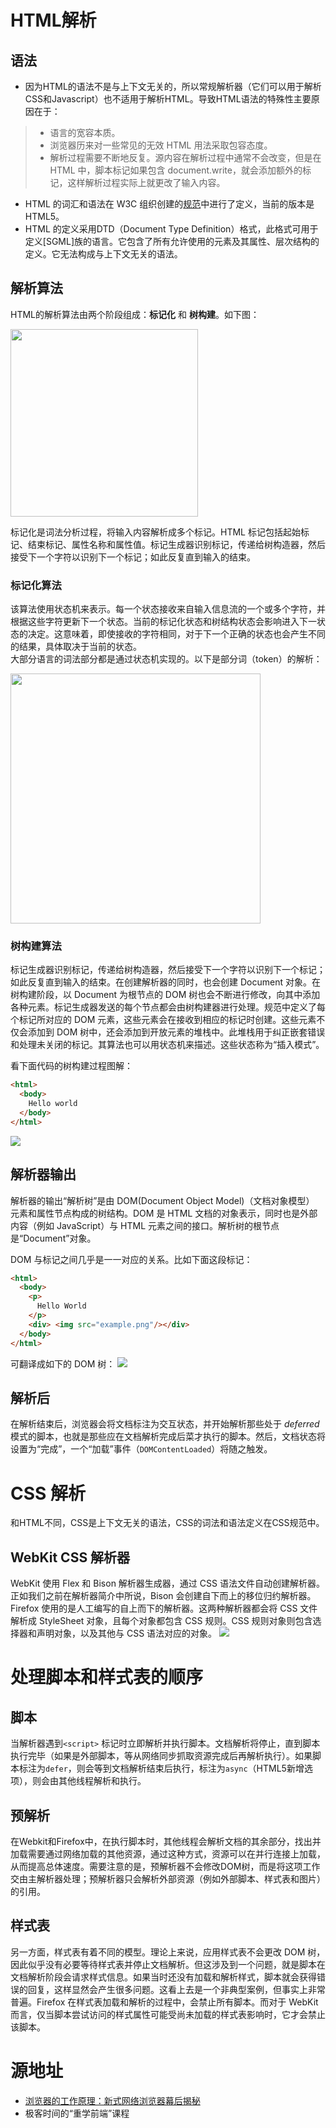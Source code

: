 
# HTML解析

## 语法
- 因为HTML的语法不是与上下文无关的，所以常规解析器（它们可以用于解析CSS和Javascript）也不适用于解析HTML。导致HTML语法的特殊性主要原因在于：
> - 语言的宽容本质。
> - 浏览器历来对一些常见的无效 HTML 用法采取包容态度。
> - 解析过程需要不断地反复。源内容在解析过程中通常不会改变，但是在 HTML 中，脚本标记如果包含 document.write，就会添加额外的标记，这样解析过程实际上就更改了输入内容。  
- HTML 的词汇和语法在 W3C 组织创建的[规范]()中进行了定义，当前的版本是HTML5。  
- HTML 的定义采用DTD（Document Type Definition）格式，此格式可用于定义[SGML]族的语言。它包含了所有允许使用的元素及其属性、层次结构的定义。它无法构成与上下文无关的语法。

## 解析算法
HTML的解析算法由两个阶段组成：__标记化__ 和 __树构建__。如下图：  

<img src="./htmlParse.svg" width="300"/>

标记化是词法分析过程，将输入内容解析成多个标记。HTML 标记包括起始标记、结束标记、属性名称和属性值。标记生成器识别标记，传递给树构造器，然后接受下一个字符以识别下一个标记；如此反复直到输入的结束。

### 标记化算法
该算法使用状态机来表示。每一个状态接收来自输入信息流的一个或多个字符，并根据这些字符更新下一个状态。当前的标记化状态和树结构状态会影响进入下一状态的决定。这意味着，即使接收的字符相同，对于下一个正确的状态也会产生不同的结果，具体取决于当前的状态。  
大部分语言的词法部分都是通过状态机实现的。以下是部分词（token）的解析：  

<img src="./stateMachine.jpeg" width="400"/>  

### 树构建算法
标记生成器识别标记，传递给树构造器，然后接受下一个字符以识别下一个标记；如此反复直到输入的结束。在创建解析器的同时，也会创建 Document 对象。在树构建阶段，以 Document 为根节点的 DOM 树也会不断进行修改，向其中添加各种元素。标记生成器发送的每个节点都会由树构建器进行处理。规范中定义了每个标记所对应的 DOM 元素，这些元素会在接收到相应的标记时创建。这些元素不仅会添加到 DOM 树中，还会添加到开放元素的堆栈中。此堆栈用于纠正嵌套错误和处理未关闭的标记。其算法也可以用状态机来描述。这些状态称为“插入模式”。  

看下面代码的树构建过程图解：
```html
<html>
  <body>
    Hello world
  </body>
</html>
```
<img src="./images/htmlTree.gif">

## 解析器输出

解析器的输出“解析树”是由 DOM(Document Object Model)（文档对象模型） 元素和属性节点构成的树结构。DOM 是 HTML 文档的对象表示，同时也是外部内容（例如 JavaScript）与 HTML 元素之间的接口。解析树的根节点是“Document”对象。

DOM 与标记之间几乎是一一对应的关系。比如下面这段标记：
```html
<html>
  <body>
    <p>
      Hello World
    </p>
    <div> <img src="example.png"/></div>
  </body>
</html>
```
可翻译成如下的 DOM 树：
<img src="./images/domTree.png">

## 解析后

在解析结束后，浏览器会将文档标注为交互状态，并开始解析那些处于 _deferred_ 模式的脚本，也就是那些应在文档解析完成后菜才执行的脚本。然后，文档状态将设置为“完成”，一个“加载”事件（`DOMContentLoaded`）将随之触发。

# CSS 解析
和HTML不同，CSS是上下文无关的语法，CSS的词法和语法定义在CSS规范中。
## WebKit CSS 解析器
WebKit 使用 Flex 和 Bison 解析器生成器，通过 CSS 语法文件自动创建解析器。正如我们之前在解析器简介中所说，Bison 会创建自下而上的移位归约解析器。Firefox 使用的是人工编写的自上而下的解析器。这两种解析器都会将 CSS 文件解析成 StyleSheet 对象，且每个对象都包含 CSS 规则。CSS 规则对象则包含选择器和声明对象，以及其他与 CSS 语法对应的对象。
<img src="./images/cssParse.png">



# 处理脚本和样式表的顺序
## 脚本
当解析器遇到`<script>` 标记时立即解析并执行脚本。文档解析将停止，直到脚本执行完毕（如果是外部脚本，等从网络同步抓取资源完成后再解析执行）。如果脚本标注为`defer`，则会等到文档解析结束后执行，标注为`async`（HTML5新增选项），则会由其他线程解析和执行。
## 预解析
在Webkit和Firefox中，在执行脚本时，其他线程会解析文档的其余部分，找出并加载需要通过网络加载的其他资源，通过这种方式，资源可以在并行连接上加载，从而提高总体速度。需要注意的是，预解析器不会修改DOM树，而是将这项工作交由主解析器处理；预解析器只会解析外部资源（例如外部脚本、样式表和图片）的引用。
## 样式表
另一方面，样式表有着不同的模型。理论上来说，应用样式表不会更改 DOM 树，因此似乎没有必要等待样式表并停止文档解析。但这涉及到一个问题，就是脚本在文档解析阶段会请求样式信息。如果当时还没有加载和解析样式，脚本就会获得错误的回复，这样显然会产生很多问题。这看上去是一个非典型案例，但事实上非常普遍。Firefox 在样式表加载和解析的过程中，会禁止所有脚本。而对于 WebKit 而言，仅当脚本尝试访问的样式属性可能受尚未加载的样式表影响时，它才会禁止该脚本。
# 源地址
- [浏览器的工作原理：新式网络浏览器幕后揭秘](https://www.html5rocks.com/zh/tutorials/internals/howbrowserswork/#The_browsers_we_will_talk_about) 
- 极客时间的“重学前端”课程  